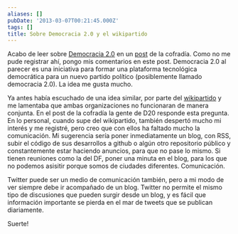 ```yaml
---
aliases: []
pubDate: '2013-03-07T00:21:45.000Z'
tags: []
title: Sobre Democracia 2.0 y el wikipartido
---
```


Acabo de leer sobre [Democracia 2.0](http://www.d20.org.mx/) en un [post](http://cofradia.org/2013/02/16/convocatoria-para-desarrollar-plataforma-de-participacion-ciudadana/) de la cofradía. Como no me pude registrar ahí, pongo mis comentarios en este post. Democracia 2.0 al parecer es una iniciativa para formar una plataforma tecnológica democrática para un nuevo partido político (posiblemente llamado democracia 2.0). La idea me gusta mucho.

Ya antes había escuchado de una idea similar, por parte del [wikipartido](http://www.animalpolitico.com/blogueros-la-ultraizquierda-de-la-ultraderecha/2012/05/23/lo-ultimo-sobre-el-wikipartido-de-mexico/) y me lamentaba que ambas organizaciones no funcionaran de manera conjunta. En el post de la cofradía la gente de D20 responde esta pregunta. En lo personal, cuando supe del wikipartido, también despertó mucho mi interés y me registré, pero creo que con ellos ha faltado mucho la comunicación. Mi sugerencia sería poner inmediatamente un blog, con RSS, subir el código de sus desarrollos a github o algún otro repositorio público y constantemente estar haciendo anuncios, para que no pase lo mismo. Si tienen reuniones como la del DF, poner una minuta en el blog, para los que no podemos asisitir porque somos de ciudades diferentes. Comunicación.

Twitter puede ser un medio de comunicación también, pero a mi modo de ver siempre debe ir acompañado de un blog. Twitter no permite el mismo tipo de discusiones que pueden surgir desde un blog, y es fácil que información importante se pierda en el mar de tweets que se publican diariamente.

Suerte!